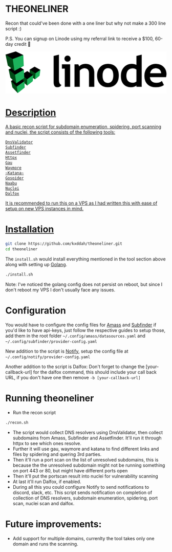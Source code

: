 # THEONELINER

Recon that could've been done with a one liner but why not make a 300 line script :)

P.S. You can signup on Linode using my referral link to receive a $100, 60-day credit 🙌
</p>
<p align="center">
<a href="https://www.linode.com/lp/refer/?r=f8dc2f93c542c5a771e4d2a46f462caa91b79ba4" target="_blank"> 
<img src="https://github.com/kxddah/theoneliner/blob/main/images/linode.png"/>

# Description
A basic recon script for subdomain enumeration, spidering, port scanning and nuclei, the script consists of the following tools:
```text
DnsValidator
Subfinder
Assetfinder
Httpx
Gau
Waymore
~Katana~
Gospider
Naabu
Nuclei
Dalfox
```

It is recommended to run this on a VPS as I had written this with ease of setup on new VPS instances in mind.


# Installation

```bash
git clone https://github.com/kxddah/theoneliner.git
cd theoneliner
```

The `install.sh` would install everything mentioned in the tool section above along with setting up [Golang](https://go.dev/doc/install).
```bash
./install.sh
```
Note: I've noticed the golang config does not persist on reboot, but since I don't reboot my VPS I don't usually face any issues.

# Configuration
You would have to configure the config files for [Amass](https://github.com/owasp-amass/amass/blob/master/doc/user_guide.md#the-configuration-file) and [Subfinder](https://github.com/projectdiscovery/subfinder/blob/master/README.md#post-installation-instructions) if you'd like to have api-keys, just follow the respective guides to setup those, add them in the root folder `~/.config/amass/datasources.yaml` and `~/.config/subfinder/provider-config.yaml`

New addition to the script is [Notify](https://github.com/projectdiscovery/notify#provider-config), setup the config file at  `~/.config/notify/provider-config.yaml`

Another addition to the script is Dalfox: Don't forget to change the [your-callback-url] for the dalfox command, this should include your call back URL, if you don't have one then remove `-b [your-callback-url]`


# Running theoneliner
- Run the recon script
```bash
./recon.sh
```

- The script would collect DNS resolvers using DnsValidator, then collect subdomains from Amass, Subfinder and Assetfinder. It'll run it through httpx to see which ones resolve.
- Further it will use gau, waymore and katana to find different links and files by spidering and quering 3rd parties.
- Then it'll run a port scan on the list of unresolved subdomains, this is because the the unresolved subdomain might not be running something on port 443 or 80, but might have different ports open
- Then it'll put the portscan result into nuclei for vulnerability scanning
- At last it'll run Dalfox, if enabled.
- During all this you could configure Notify to send notifications to discord, slack, etc. This script sends notification on completion of collection of DNS resolvers, subdomain enumeration, spidering, port scan, nuclei scan and dalfox.


# Future improvements:
- Add support for multiple domains, currenlty the tool takes only one domain and runs the scanning.
